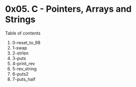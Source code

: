 # 0x05. C - Pointers, Arrays and Strings
Table of contents
1. 0-reset_to_98
2. 1-swap
3. 2-strlen
4. 3-puts
5. 4-print_rev
6. 5-rev_string
7. 6-puts2
8. 7-puts_half

